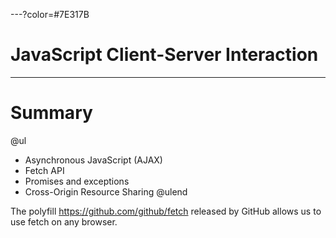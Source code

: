 ---?color=#7E317B

# JavaScript Client-Server Interaction

---

# Summary

@ul
- Asynchronous JavaScript (AJAX)
- Fetch API
- Promises and exceptions
- Cross-Origin Resource Sharing
@ulend

The polyfill https://github.com/github/fetch released by GitHub allows us to use fetch on any browser.